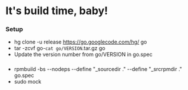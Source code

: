 # It's build time, baby!

### Setup
* hg clone -u release https://go.googlecode.com/hg/ go
* tar -zcvf go-`cat go/VERSION`.tar.gz go
* Update the version number from go/VERSION in go.spec

###
* rpmbuild -bs --nodeps --define "_sourcedir ." --define "_srcrpmdir ." go.spec
* sudo mock <the SRPM you built>
